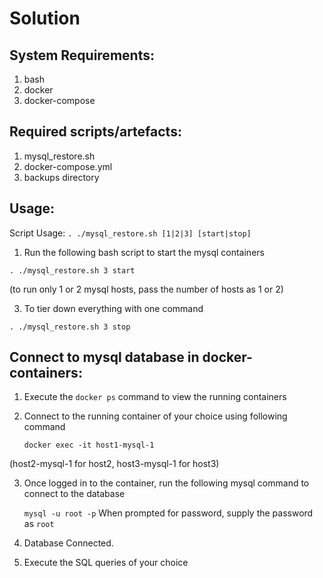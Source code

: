 # Solution

## System Requirements:

1. bash
2. docker
3. docker-compose

## Required scripts/artefacts:

1. mysql_restore.sh
2. docker-compose.yml
3. backups directory

## Usage:

Script Usage:  `. ./mysql_restore.sh [1|2|3] [start|stop]`

1. Run the following bash script to start the mysql containers
   
`. ./mysql_restore.sh 3 start`

(to run only 1 or 2 mysql hosts, pass the number of hosts as 1 or 2)

3. To tier down everything with one command

`. ./mysql_restore.sh 3 stop`

## Connect to mysql database in docker-containers:

1. Execute the `docker ps` command to view the running containers

2. Connect to the running container of your choice using following command

   `docker exec -it host1-mysql-1` 

(host2-mysql-1 for host2, host3-mysql-1 for host3)

3. Once logged in to the container, run the following mysql command to connect to the database

   `mysql -u root -p`
   When prompted for password, supply the password as `root`

4. Database Connected.

5. Execute the SQL queries of your choice



